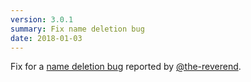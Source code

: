 ```yaml
---
version: 3.0.1
summary: Fix name deletion bug
date: 2018-01-03
---
```


Fix for a [name deletion bug](https://github.com/hnrysmth/ppl/issues/74) reported by [@the-reverend](https://github.com/the-reverend).

